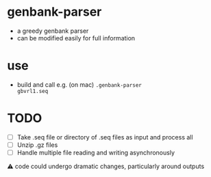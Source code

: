 # genbank-parser
- a greedy genbank parser
- can be modified easily for full information

# use
- build and call e.g. (on mac) <code>.genbank-parser gbvrl1.seq</code>

# TODO
- [ ] Take .seq file or directory of .seq files as input and process all
- [ ] Unzip .gz files
- [ ] Handle multiple file reading and writing asynchronously

:warning: code could undergo dramatic changes, particularly around outputs
